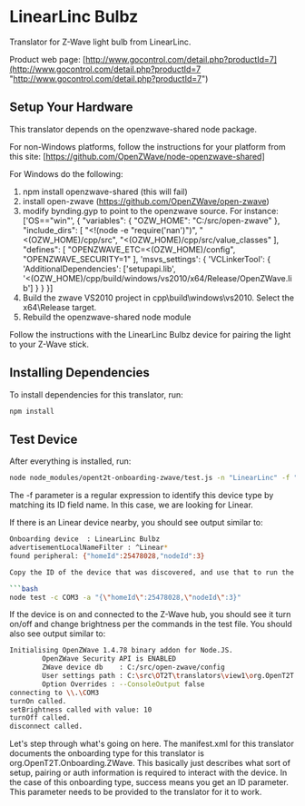 # LinearLinc Bulbz

Translator for Z-Wave light bulb from LinearLinc.

Product web page: [http://www.gocontrol.com/detail.php?productId=7](http://www.gocontrol.com/detail.php?productId=7 "http://www.gocontrol.com/detail.php?productId=7")

## Setup Your Hardware

This translator depends on the openzwave-shared node package. 

For non-Windows platforms, follow the instructions for your platform from this site: [https://github.com/OpenZWave/node-openzwave-shared] 

For Windows do the following:
  1. npm install openzwave-shared  (this will fail)
  1. install open-zwave (https://github.com/OpenZWave/open-zwave)
  2. modify bynding.gyp to point to the openzwave source. For instance:
			['OS=="win"', {
				"variables": {
					"OZW_HOME": "C:/src/open-zwave"
				},
				"include_dirs": [
					"<!(node -e \"require('nan')\")",
					"<(OZW_HOME)/cpp/src",
					"<(OZW_HOME)/cpp/src/value_classes"
				],
				"defines": [
					"OPENZWAVE_ETC=<(OZW_HOME)/config",
					"OPENZWAVE_SECURITY=1"
				],
				'msvs_settings': {
					'VCLinkerTool': {
						'AdditionalDependencies': ['setupapi.lib', '<(OZW_HOME)/cpp/build/windows/vs2010/x64/Release/OpenZWave.lib']
					}
				}
			}]
  3. Build the zwave VS2010 project in cpp\build\windows\vs2010. Select the x64\Release target.
  4. Rebuild the openzwave-shared node module
  
Follow the instructions with the LinearLinc Bulbz device for pairing the light to your Z-Wave stick.

## Installing Dependencies
To install dependencies for this translator, run:

```bash
npm install
```

## Test Device
After everything is installed, run:

```bash
node node_modules/opent2t-onboarding-zwave/test.js -n "LinearLinc" -f "^Linear*"
```

The -f parameter is a regular expression to identify this device type by matching its ID field name. In this case, we are looking
for Linear.

If there is an Linear device nearby, you should see output similar to:

```bash
Onboarding device  : LinearLinc Bulbz
advertisementLocalNameFilter : ^Linear*
found peripheral: {"homeId":25478028,"nodeId":3}

Copy the ID of the device that was discovered, and use that to run the translator test file:

```bash
node test -c COM3 -a "{\"homeId\":25478028,\"nodeId\":3}"
```

If the device is on and connected to the Z-Wave hub, you should see it turn on/off and change brightness per
the commands in the test file. You should also see output similar to:

```bash
Initialising OpenZWave 1.4.78 binary addon for Node.JS.
        OpenZWave Security API is ENABLED
        ZWave device db    : C:/src/open-zwave/config
        User settings path : C:\src\OT2T\translators\view1\org.OpenT2T.Sample.SuperPopular.Lamp\LinearLinc Bulbz\js\node_modules\openzwave-shared\build\Release/../../
        Option Overrides : --ConsoleOutput false
connecting to \\.\COM3
turnOn called.
setBrightness called with value: 10
turnOff called.
disconnect called.
```

Let's step through what's going on here. The manifest.xml for this translator documents the onboarding type
for this translator is org.OpenT2T.Onboarding.ZWave. This basically just describes what sort of setup, pairing or
auth information is required to interact with the device. In the case of this onboarding type, success means you get
an ID parameter. This parameter needs to be provided to the translator for it to work.
